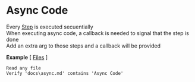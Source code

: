 # Async Code

Every [Step](https://github.com/limadelic/frankendoc/blob/master/docs/Steps.md) is executed secuentially    
When executing async code, a callback is needed to signal that the step is done  
Add an extra arg to those steps and a callback will be provided  

**Example** [ [Files](https://github.com/limadelic/frankendoc/blob/master/docs/src/files.coffee) ]
```
Read any file  
Verify 'docs\async.md' contains 'Async Code'  
```
